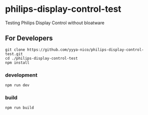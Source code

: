 # philips-display-control-test
Testing Philips Display Control without bloatware

## For Developers
```
git clone https://github.com/yyya-nico/philips-display-control-test.git
cd ./philips-display-control-test
npm install
```

### development
```
npm run dev
```

### build
```
npm run build
```